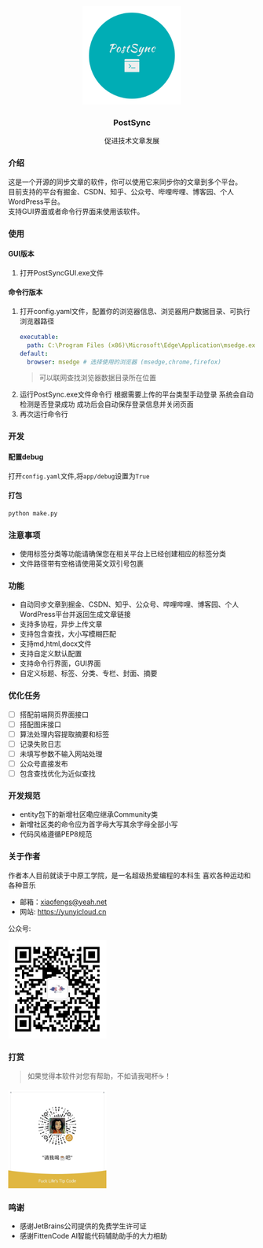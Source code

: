 <div align="center">
  <img src="static/imgs/logo.png" width="200" height="200">
    <h3 align="center">
    PostSync
    </h3>
    <p align="center">
        促进技术文章发展
    </p>
</div>

### 介绍

这是一个开源的同步文章的软件，你可以使用它来同步你的文章到多个平台。  
目前支持的平台有掘金、CSDN、知乎、公众号、哔哩哔哩、博客园、个人WordPress平台。  
支持GUI界面或者命令行界面来使用该软件。

### 使用

#### GUI版本

1. 打开PostSyncGUI.exe文件

#### 命令行版本

1. 打开config.yaml文件，配置你的浏览器信息、浏览器用户数据目录、可执行浏览器路径
   ```yaml
   executable:
     path: C:\Program Files (x86)\Microsoft\Edge\Application\msedge.exe # 浏览器可执行文件路径
   default:
     browser: msedge # 选择使用的浏览器 (msedge,chrome,firefox)
   ```
   > 可以联网查找浏览器数据目录所在位置
2. 运行PostSync.exe文件命令行
   根据需要上传的平台类型手动登录
   系统会自动检测是否登录成功
   成功后会自动保存登录信息并关闭页面
3. 再次运行命令行

### 开发

#### 配置debug

打开`config.yaml`文件,将`app/debug`设置为`True`

#### 打包

``` bash
python make.py
```

### 注意事项

- 使用标签分类等功能请确保您在相关平台上已经创建相应的标签分类
- 文件路径带有空格请使用英文双引号包裹

### 功能

- 自动同步文章到掘金、CSDN、知乎、公众号、哔哩哔哩、博客园、个人WordPress平台并返回生成文章链接
- 支持多协程，异步上传文章
- 支持包含查找，大小写模糊匹配
- 支持md,html,docx文件
- 支持自定义默认配置
- 支持命令行界面，GUI界面
- 自定义标题、标签、分类、专栏、封面、摘要

### 优化任务

- [ ] 搭配前端网页界面接口
- [ ] 搭配图床接口
- [ ] 算法处理内容提取摘要和标签
- [ ] 记录失败日志
- [ ] 未填写参数不输入网站处理
- [ ] 公众号直接发布
- [ ] 包含查找优化为近似查找

### 开发规范

- entity包下的新增社区嘞应继承Community类
- 新增社区类的命令应为首字母大写其余字母全部小写
- 代码风格遵循PEP8规范

### 关于作者

作者本人目前就读于中原工学院，是一名超级热爱编程的本科生
喜欢各种运动和各种音乐
- 邮箱：<xiaofengs@yeah.net>
- 网站: <https://yunyicloud.cn>

公众号: 

<img src="static/imgs/official-account.jpg" width="200" height="200" alt="云奕科软公众号二维码">

### 打赏

> 如果觉得本软件对您有帮助，不如请我喝杯☕！

<img src="static/imgs/reward-wechat.jpg" width="200" height="200" alt="微信打赏">


### 鸣谢
- 感谢JetBrains公司提供的免费学生许可证
- 感谢FittenCode AI智能代码辅助助手的大力相助